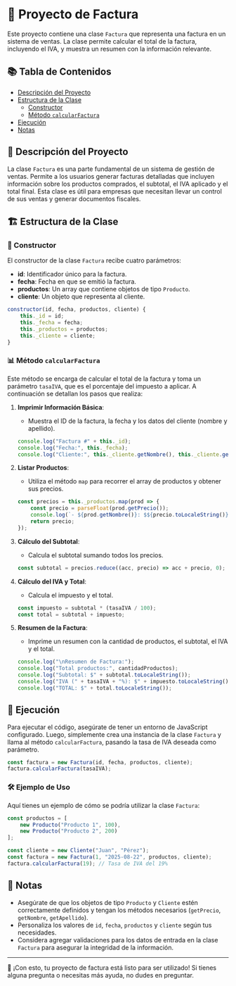 # 📄 Proyecto de Factura

Este proyecto contiene una clase `Factura` que representa una factura en un sistema de ventas. La clase permite calcular el total de la factura, incluyendo el IVA, y muestra un resumen con la información relevante.

## 📚 Tabla de Contenidos

- [Descripción del Proyecto](#descripción-del-proyecto)
- [Estructura de la Clase](#estructura-de-la-clase)
  - [Constructor](#constructor)
  - [Método `calcularFactura`](#método-calcularfactura)
- [Ejecución](#ejecución)
- [Notas](#notas)

## 📝 Descripción del Proyecto

La clase `Factura` es una parte fundamental de un sistema de gestión de ventas. Permite a los usuarios generar facturas detalladas que incluyen información sobre los productos comprados, el subtotal, el IVA aplicado y el total final. Esta clase es útil para empresas que necesitan llevar un control de sus ventas y generar documentos fiscales.

## 🏗️ Estructura de la Clase

### 🔧 Constructor

El constructor de la clase `Factura` recibe cuatro parámetros:

- **id**: Identificador único para la factura.
- **fecha**: Fecha en que se emitió la factura.
- **productos**: Un array que contiene objetos de tipo `Producto`.
- **cliente**: Un objeto que representa al cliente.

```javascript
constructor(id, fecha, productos, cliente) {
    this._id = id;
    this._fecha = fecha;
    this._productos = productos;
    this._cliente = cliente;
}
```

### 📊 Método `calcularFactura`

Este método se encarga de calcular el total de la factura y toma un parámetro `tasaIVA`, que es el porcentaje del impuesto a aplicar. A continuación se detallan los pasos que realiza:

1. **Imprimir Información Básica**:
   - Muestra el ID de la factura, la fecha y los datos del cliente (nombre y apellido).

   ```javascript
   console.log("Factura #" + this._id);
   console.log("Fecha:", this._fecha);
   console.log("Cliente:", this._cliente.getNombre(), this._cliente.getApellido());
   ```

2. **Listar Productos**:
   - Utiliza el método `map` para recorrer el array de productos y obtener sus precios.

   ```javascript
   const precios = this._productos.map(prod => {
       const precio = parseFloat(prod.getPrecio());
       console.log(`- ${prod.getNombre()}: $${precio.toLocaleString()}`);
       return precio;
   });
   ```

3. **Cálculo del Subtotal**:
   - Calcula el subtotal sumando todos los precios.

   ```javascript
   const subtotal = precios.reduce((acc, precio) => acc + precio, 0);
   ```

4. **Cálculo del IVA y Total**:
   - Calcula el impuesto y el total.

   ```javascript
   const impuesto = subtotal * (tasaIVA / 100);
   const total = subtotal + impuesto;
   ```

5. **Resumen de la Factura**:
   - Imprime un resumen con la cantidad de productos, el subtotal, el IVA y el total.

   ```javascript
   console.log("\nResumen de Factura:");
   console.log("Total productos:", cantidadProductos);
   console.log("Subtotal: $" + subtotal.toLocaleString());
   console.log("IVA (" + tasaIVA + "%): $" + impuesto.toLocaleString());
   console.log("TOTAL: $" + total.toLocaleString());
   ```

## 🚀 Ejecución

Para ejecutar el código, asegúrate de tener un entorno de JavaScript configurado. Luego, simplemente crea una instancia de la clase `Factura` y llama al método `calcularFactura`, pasando la tasa de IVA deseada como parámetro.

```javascript
const factura = new Factura(id, fecha, productos, cliente);
factura.calcularFactura(tasaIVA);
```

### 🛠️ Ejemplo de Uso

Aquí tienes un ejemplo de cómo se podría utilizar la clase `Factura`:

```javascript
const productos = [
    new Producto("Producto 1", 100),
    new Producto("Producto 2", 200)
];

const cliente = new Cliente("Juan", "Pérez");
const factura = new Factura(1, "2025-08-22", productos, cliente);
factura.calcularFactura(19); // Tasa de IVA del 19%
```

## 📌 Notas

- Asegúrate de que los objetos de tipo `Producto` y `Cliente` estén correctamente definidos y tengan los métodos necesarios (`getPrecio`, `getNombre`, `getApellido`).
- Personaliza los valores de `id`, `fecha`, `productos` y `cliente` según tus necesidades.
- Considera agregar validaciones para los datos de entrada en la clase `Factura` para asegurar la integridad de la información.

---

🎉 ¡Con esto, tu proyecto de factura está listo para ser utilizado! Si tienes alguna pregunta o necesitas más ayuda, no dudes en preguntar.


